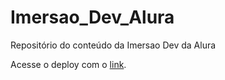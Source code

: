 # Imersao_Dev_Alura
Repositório do conteúdo da Imersao Dev da Alura

Acesse o deploy com o [link](https://hudsonretonde.github.io/Imersao_Dev_Alura/).
